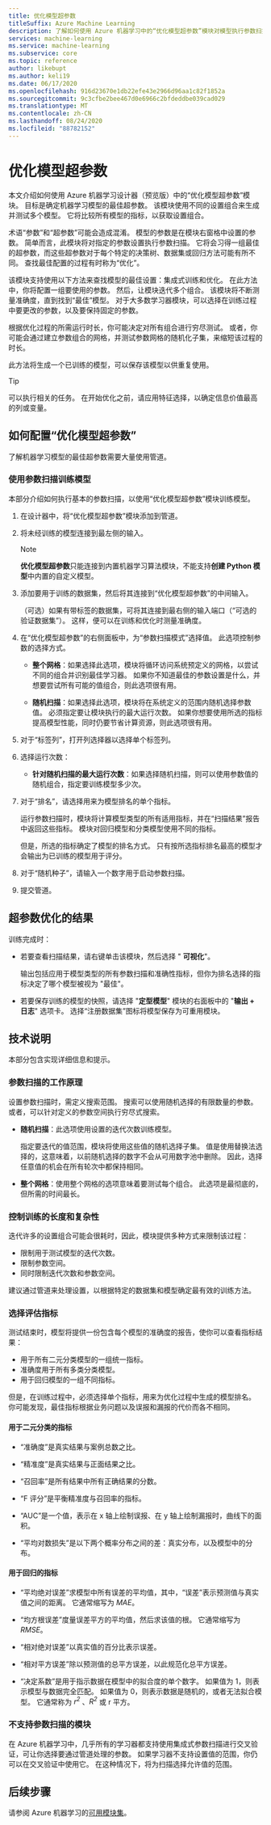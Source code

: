 ```yaml
---
title: 优化模型超参数
titleSuffix: Azure Machine Learning
description: 了解如何使用 Azure 机器学习中的“优化模型超参数”模块对模型执行参数扫描，以确定最佳参数设置。
services: machine-learning
ms.service: machine-learning
ms.subservice: core
ms.topic: reference
author: likebupt
ms.author: keli19
ms.date: 06/17/2020
ms.openlocfilehash: 916d23670e1db22efe43e2966d96aa1c82f1852a
ms.sourcegitcommit: 9c3cfbe2bee467d0e6966c2bfdeddbe039cad029
ms.translationtype: MT
ms.contentlocale: zh-CN
ms.lasthandoff: 08/24/2020
ms.locfileid: "88782152"
---
```

# <a name="tune-model-hyperparameters"></a>优化模型超参数

本文介绍如何使用 Azure 机器学习设计器（预览版）中的“优化模型超参数”模块。 目标是确定机器学习模型的最佳超参数。 该模块使用不同的设置组合来生成并测试多个模型。 它将比较所有模型的指标，以获取设置组合。 

术语“参数”和“超参数”可能会造成混淆。  模型的参数是在模块右窗格中设置的参数。 简单而言，此模块将对指定的参数设置执行参数扫描。 它将会习得一组最佳的超参数，而这些超参数对于每个特定的决策树、数据集或回归方法可能有所不同。 查找最佳配置的过程有时称为“优化”。 

该模块支持使用以下方法来查找模型的最佳设置：集成式训练和优化。 在此方法中，你将配置一组要使用的参数。 然后，让模块迭代多个组合。 该模块将不断测量准确度，直到找到“最佳”模型。 对于大多数学习器模块，可以选择在训练过程中要更改的参数，以及要保持固定的参数。

根据优化过程的所需运行时长，你可能决定对所有组合进行穷尽测试。 或者，你可能会通过建立参数组合的网格，并测试参数网格的随机化子集，来缩短该过程的时长。

此方法将生成一个已训练的模型，可以保存该模型以供重复使用。  

> [!TIP] 
> 可以执行相关的任务。 在开始优化之前，请应用特征选择，以确定信息价值最高的列或变量。

## <a name="how-to-configure-tune-model-hyperparameters"></a>如何配置“优化模型超参数”  

了解机器学习模型的最佳超参数需要大量使用管道。

### <a name="train-a-model-by-using-a-parameter-sweep"></a>使用参数扫描训练模型  

本部分介绍如何执行基本的参数扫描，以使用“优化模型超参数”模块训练模型。

1.  在设计器中，将“优化模型超参数”模块添加到管道。

2.  将未经训练的模型连接到最左侧的输入。 

    > [!NOTE] 
    > **优化模型超参数**只能连接到内置机器学习算法模块，不能支持**创建 Python 模型**中内置的自定义模型。


3.  添加要用于训练的数据集，然后将其连接到“优化模型超参数”的中间输入。  

    （可选）如果有带标签的数据集，可将其连接到最右侧的输入端口（“可选的验证数据集”）。 这样，便可以在训练和优化时测量准确度。

4.  在“优化模型超参数”的右侧面板中，为“参数扫描模式”选择值。 此选项控制参数的选择方式。

    - **整个网格**：如果选择此选项，模块将循环访问系统预定义的网格，以尝试不同的组合并识别最佳学习器。 如果你不知道最佳的参数设置是什么，并想要尝试所有可能的值组合，则此选项很有用。

    - **随机扫描**：如果选择此选项，模块将在系统定义的范围内随机选择参数值。 必须指定要让模块执行的最大运行次数。 如果你想要使用所选的指标提高模型性能，同时仍要节省计算资源，则此选项很有用。    

5.  对于“标签列”，打开列选择器以选择单个标签列。

6.  选择运行次数：

    - **针对随机扫描的最大运行次数**：如果选择随机扫描，则可以使用参数值的随机组合，指定要训练模型多少次。

7.  对于“排名”，请选择用来为模型排名的单个指标。

    运行参数扫描时，模块将计算模型类型的所有适用指标，并在“扫描结果”报告中返回这些指标。 模块对回归模型和分类模型使用不同的指标。

    但是，所选的指标确定了模型的排名方式。 只有按所选指标排名最高的模型才会输出为已训练的模型用于评分。

8.  对于“随机种子”，请输入一个数字用于启动参数扫描。 

9. 提交管道。

## <a name="results-of-hyperparameter-tuning"></a>超参数优化的结果

训练完成时：

+ 若要查看扫描结果，请右键单击该模块，然后选择 " **可视化**"。

    输出包括应用于模型类型的所有参数扫描和准确性指标，但你为排名选择的指标决定了哪个模型被视为 "最佳"。

+ 若要保存训练的模型的快照，请选择 "**定型模型**" 模块的右面板中的 "**输出 + 日志**" 选项卡。 选择“注册数据集”图标将模型保存为可重用模块。


## <a name="technical-notes"></a>技术说明

本部分包含实现详细信息和提示。

### <a name="how-a-parameter-sweep-works"></a>参数扫描的工作原理

设置参数扫描时，需定义搜索范围。 搜索可以使用随机选择的有限数量的参数。 或者，可以针对定义的参数空间执行穷尽式搜索。

+ **随机扫描**：此选项使用设置的迭代次数训练模型。 

  指定要迭代的值范围，模块将使用这些值的随机选择子集。 值是使用替换法选择的，这意味着，以前随机选择的数字不会从可用数字池中删除。 因此，选择任意值的机会在所有轮次中都保持相同。  

+ **整个网格**：使用整个网格的选项意味着要测试每个组合。 此选项是最彻底的，但所需的时间最长。 

### <a name="controlling-the-length-and-complexity-of-training"></a>控制训练的长度和复杂性

迭代许多的设置组合可能会很耗时，因此，模块提供多种方式来限制该过程：

+ 限制用于测试模型的迭代次数。
+ 限制参数空间。
+ 同时限制迭代次数和参数空间。

建议通过管道来处理设置，以根据特定的数据集和模型确定最有效的训练方法。

### <a name="choosing-an-evaluation-metric"></a>选择评估指标

测试结束时，模型将提供一份包含每个模型的准确度的报告，使你可以查看指标结果：

- 用于所有二元分类模型的一组统一指标。
- 准确度用于所有多类分类模型。
- 用于回归模型的一组不同指标。 

但是，在训练过程中，必须选择单个指标，用来为优化过程中生成的模型排名。 你可能发现，最佳指标根据业务问题以及误报和漏报的代价而各不相同。

#### <a name="metrics-used-for-binary-classification"></a>用于二元分类的指标

-   “准确度”是真实结果与案例总数之比。  

-   “精准度”是真实结果与正面结果之比。  

-   “召回率”是所有结果中所有正确结果的分数。  

-   “F 评分”是平衡精准度与召回率的指标。  

-   “AUC”是一个值，表示在 x 轴上绘制误报、在 y 轴上绘制漏报时，曲线下的面积。  

-   “平均对数损失”是以下两个概率分布之间的差：真实分布，以及模型中的分布。  

#### <a name="metrics-used-for-regression"></a>用于回归的指标

-   “平均绝对误差”求模型中所有误差的平均值，其中，“误差”表示预测值与真实值之间的距离。 它通常缩写为 *MAE*。  

-   “均方根误差”度量误差平方的平均值，然后求该值的根。 它通常缩写为 *RMSE*。  

-   “相对绝对误差”以真实值的百分比表示误差。  

-   “相对平方误差”除以预测值的总平方误差，以此规范化总平方误差。  

-   “决定系数”是用于指示数据在模型中的拟合度的单个数字。 如果值为 1，则表示模型与数据完全匹配。 如果值为 0，则表示数据是随机的，或者无法拟合模型。 它通常称为 *r<sup>2</sup>* 、*R<sup>2</sup>* 或 r 平方。  

### <a name="modules-that-dont-support-a-parameter-sweep"></a>不支持参数扫描的模块

在 Azure 机器学习中，几乎所有的学习器都支持使用集成式参数扫描进行交叉验证，可让你选择要通过管道处理的参数。 如果学习器不支持设置值的范围，你仍可以在交叉验证中使用它。 在这种情况下，将为扫描选择允许值的范围。 


## <a name="next-steps"></a>后续步骤

请参阅 Azure 机器学习的[可用模块集](module-reference.md)。 

